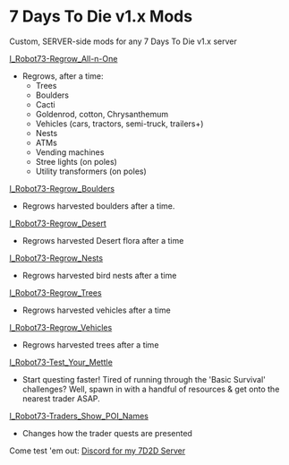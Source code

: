 # 7 Days To Die v1.x Mods
Custom, SERVER-side mods for any 7 Days To Die v1.x server

[I_Robot73-Regrow_All-n-One](https://github.com/irobot73/7DaysToDie_v1.x_Mods/tree/main/I_Robot73-Regrow_All-n-One)
* Regrows, after a time:
    * Trees
    * Boulders
    * Cacti
    * Goldenrod, cotton, Chrysanthemum
    * Vehicles (cars, tractors, semi-truck, trailers+)
    * Nests
    * ATMs
    * Vending machines
    * Stree lights (on poles)
    * Utility transformers (on poles)

[I_Robot73-Regrow_Boulders](https://github.com/irobot73/7DaysToDie_v1.x_Mods/tree/main/I_Robot73-Regrow_Boulders)
* Regrows harvested boulders after a time.

[I_Robot73-Regrow_Desert](https://github.com/irobot73/7DaysToDie_v1.x_Mods/tree/main/I_Robot73-Regrow_Desert)
* Regrows harvested Desert flora after a time

[I_Robot73-Regrow_Nests](https://github.com/irobot73/7DaysToDie_v1.x_Mods/tree/main/I_Robot73-Regrow_Nests)
* Regrows harvested bird nests after a time

[I_Robot73-Regrow_Trees](https://github.com/irobot73/7DaysToDie_v1.x_Mods/tree/main/I_Robot73-Regrow_Trees)
* Regrows harvested vehicles after a time

[I_Robot73-Regrow_Vehicles](https://github.com/irobot73/7DaysToDie_v1.x_Mods/tree/main/I_Robot73-Regrow_Vehicles)
* Regrows harvested trees after a time

[I_Robot73-Test_Your_Mettle](https://github.com/irobot73/7DaysToDie_v1.x_Mods/tree/main/I_Robot73-Test_Your_Mettle)
* Start questing faster!  Tired of running through the 'Basic Survival' challenges?  Well, spawn in with a handful of resources & get onto the nearest trader ASAP.

[I_Robot73-Traders_Show_POI_Names](https://github.com/irobot73/7DaysToDie_A21_Mods/tree/main/I_Robot73-Traders_Show_POI_Names)
* Changes how the trader quests are presented

Come test 'em out:  [Discord for my 7D2D Server](https://discord.gg/DEU5wmMvSn)
